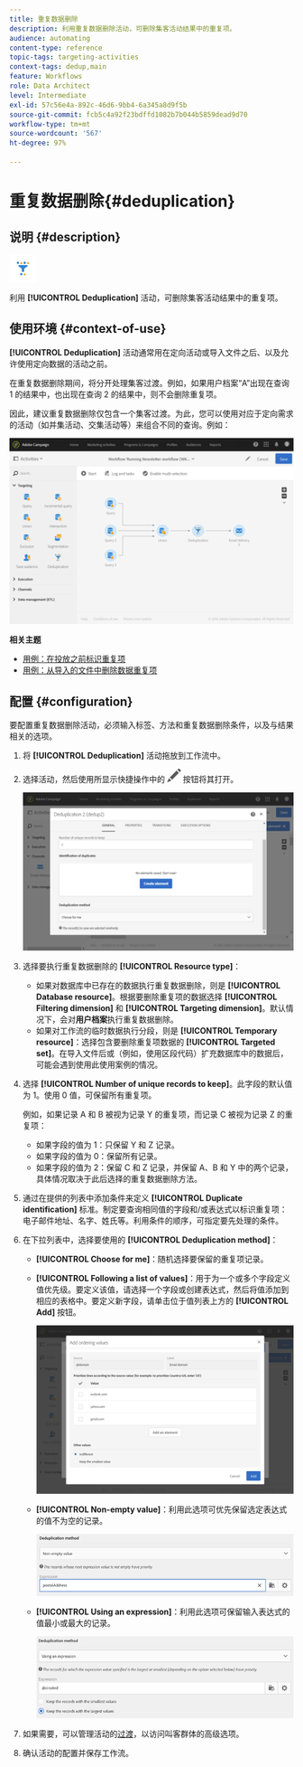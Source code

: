 ```yaml
---
title: 重复数据删除
description: 利用重复数据删除活动，可删除集客活动结果中的重复项。
audience: automating
content-type: reference
topic-tags: targeting-activities
context-tags: dedup,main
feature: Workflows
role: Data Architect
level: Intermediate
exl-id: 57c56e4a-892c-46d6-9bb4-6a345a8d9f5b
source-git-commit: fcb5c4a92f23bdffd1082b7b044b5859dead9d70
workflow-type: tm+mt
source-wordcount: '567'
ht-degree: 97%

---
```


# 重复数据删除{#deduplication}

## 说明 {#description}

![](assets/deduplication.png)

利用 **[!UICONTROL Deduplication]** 活动，可删除集客活动结果中的重复项。

## 使用环境 {#context-of-use}

**[!UICONTROL Deduplication]** 活动通常用在定向活动或导入文件之后、以及允许使用定向数据的活动之前。

在重复数据删除期间，将分开处理集客过渡。例如，如果用户档案“A”出现在查询 1 的结果中，也出现在查询 2 的结果中，则不会删除重复项。

因此，建议重复数据删除仅包含一个集客过渡。为此，您可以使用对应于定向需求的活动（如并集活动、交集活动等）来组合不同的查询。例如：

![](assets/dedup_bonnepratique.png)

**相关主题**

* [用例：在投放之前标识重复项](../../automating/using/identifying-duplicated-before-delivery.md)
* [用例：从导入的文件中删除数据重复项](../../automating/using/deduplicating-data-imported-file.md)

## 配置 {#configuration}

要配置重复数据删除活动，必须输入标签、方法和重复数据删除条件，以及与结果相关的选项。

1. 将 **[!UICONTROL Deduplication]** 活动拖放到工作流中。
1. 选择活动，然后使用所显示快捷操作中的 ![](assets/edit_darkgrey-24px.png) 按钮将其打开。

   ![](assets/deduplication_1.png)

1. 选择要执行重复数据删除的 **[!UICONTROL Resource type]**：

   * 如果对数据库中已存在的数据执行重复数据删除，则是 **[!UICONTROL Database resource]**。根据要删除重复项的数据选择 **[!UICONTROL Filtering dimension]** 和 **[!UICONTROL Targeting dimension]**。默认情况下，会对&#x200B;**用户档案**&#x200B;执行重复数据删除。
   * 如果对工作流的临时数据执行分段，则是 **[!UICONTROL Temporary resource]**：选择包含要删除重复项数据的 **[!UICONTROL Targeted set]**。在导入文件后或（例如，使用区段代码）扩充数据库中的数据后，可能会遇到使用此使用案例的情况。

1. 选择 **[!UICONTROL Number of unique records to keep]**。此字段的默认值为 1。使用 0 值，可保留所有重复项。

   例如，如果记录 A 和 B 被视为记录 Y 的重复项，而记录 C 被视为记录 Z 的重复项：

   * 如果字段的值为 1：只保留 Y 和 Z 记录。
   * 如果字段的值为 0：保留所有记录。
   * 如果字段的值为 2：保留 C 和 Z 记录，并保留 A、B 和 Y 中的两个记录，具体情况取决于此后选择的重复数据删除方法。

1. 通过在提供的列表中添加条件来定义 **[!UICONTROL Duplicate identification]** 标准。制定要查询相同值的字段和/或表达式以标识重复项：电子邮件地址、名字、姓氏等。利用条件的顺序，可指定要先处理的条件。
1. 在下拉列表中，选择要使用的 **[!UICONTROL Deduplication method]**：

   * **[!UICONTROL Choose for me]**：随机选择要保留的重复项记录。
   * **[!UICONTROL Following a list of values]**：用于为一个或多个字段定义值优先级。要定义该值，请选择一个字段或创建表达式，然后将值添加到相应的表格中。要定义新字段，请单击位于值列表上方的 **[!UICONTROL Add]** 按钮。

     ![](assets/deduplication_2.png)

   * **[!UICONTROL Non-empty value]**：利用此选项可优先保留选定表达式的值不为空的记录。

     ![](assets/deduplication_3.png)

   * **[!UICONTROL Using an expression]**：利用此选项可保留输入表达式的值最小或最大的记录。

     ![](assets/deduplication_4.png)

1. 如果需要，可以管理活动的[过渡](../../automating/using/activity-properties.md)，以访问叫客群体的高级选项。
1. 确认活动的配置并保存工作流。
